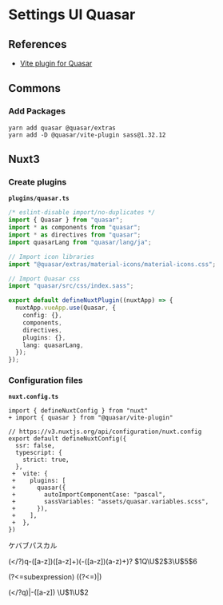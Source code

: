 # Settings UI Quasar

## References

- [Vite plugin for Quasar](https://quasar.dev/start/vite-plugin)

## Commons

### Add Packages

```
yarn add quasar @quasar/extras
yarn add -D @quasar/vite-plugin sass@1.32.12

```

## Nuxt3

### Create plugins

**`plugins/quasar.ts`**

```ts
/* eslint-disable import/no-duplicates */
import { Quasar } from "quasar";
import * as components from "quasar";
import * as directives from "quasar";
import quasarLang from "quasar/lang/ja";

// Import icon libraries
import "@quasar/extras/material-icons/material-icons.css";

// Import Quasar css
import "quasar/src/css/index.sass";

export default defineNuxtPlugin((nuxtApp) => {
  nuxtApp.vueApp.use(Quasar, {
    config: {},
    components,
    directives,
    plugins: {},
    lang: quasarLang,
  });
});
```

### Configuration files

**`nuxt.config.ts`**

```diff_ts
import { defineNuxtConfig } from "nuxt"
+ import { quasar } from "@quasar/vite-plugin"

// https://v3.nuxtjs.org/api/configuration/nuxt.config
export default defineNuxtConfig({
  ssr: false,
  typescript: {
    strict: true,
  },
 +  vite: {
 +    plugins: [
 +      quasar({
 +        autoImportComponentCase: "pascal",
 +        sassVariables: "assets/quasar.variables.scss",
 +      }),
 +    ],
 +  },
})

```


ケバブパスカル

(</?)q-([a-z])([a-z]+)(-([a-z])(a-z)+)?
$1Q\U$2$3\U$5$6

(?<=subexpression)
((?<=)|)

(</?q)|-([a-z])
\U$1\U$2
